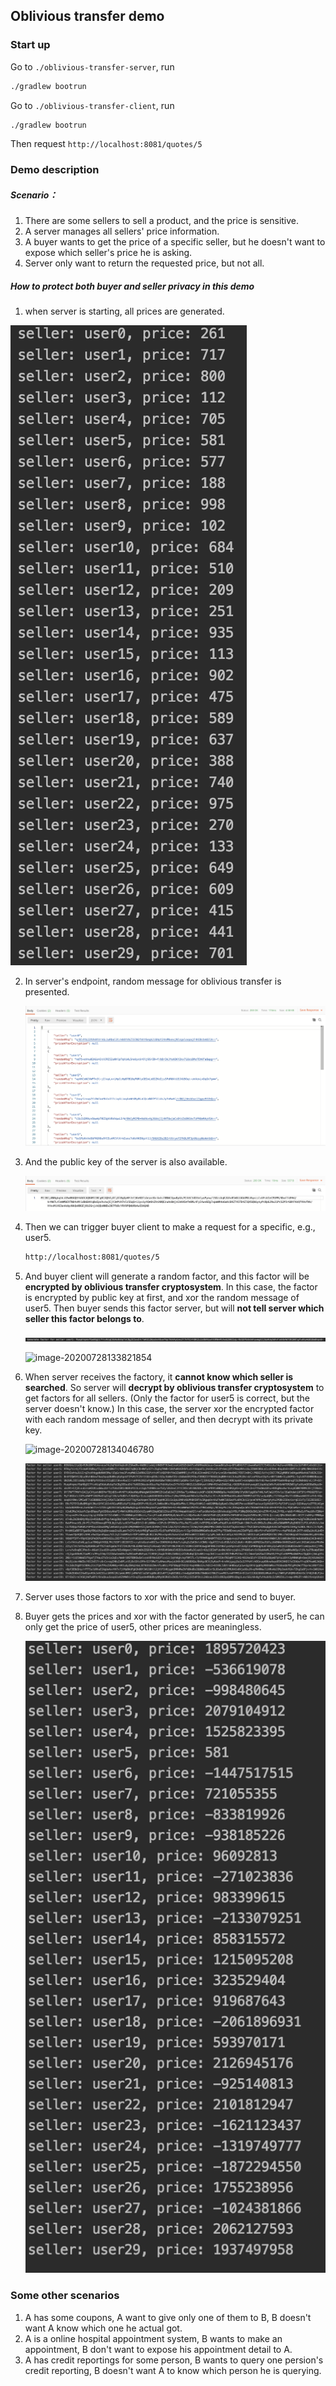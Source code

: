 ## Oblivious transfer demo

### Start up

Go to ``./oblivious-transfer-server``, run 

```bash
./gradlew bootrun
```

Go to ``./oblivious-transfer-client``, run 

```bash
./gradlew bootrun
```

Then request ``http://localhost:8081/quotes/5``

### Demo description

##### Scenario：

1. There are some sellers to sell a product, and the price is sensitive. 
2. A server manages all sellers' price information. 
3. A buyer wants to get the price of a specific seller, but he doesn't want to expose which seller's price he is asking.
4. Server only want to return the requested price, but not all. 

##### How to protect both buyer and seller privacy in this demo

1.  when server is starting, all prices are generated. 

   ![image-20200728115052830](./images/seller-init.png)

2. In server's endpoint, random message for oblivious transfer is presented. 

   ![image-20200728115133975](./images/random-msg-for-seller.png)

3. And the public key of the server is also available. 

   ![image-20200728115311149](./images/server-public-key.png)

4. Then we can trigger buyer client to make a request for a specific, e.g., user5. 

   ```bash
   http://localhost:8081/quotes/5
   ```

5. And buyer client will generate a random factor, and this factor will be **encrypted by oblivious transfer cryptosystem**. In this case, the factor is encrypted by public key at first, and xor the random message of user5. Then buyer sends this factor server, but will **not tell server which seller this factor belongs to**.

   ![image-20200728115550254](./images/factor-generated-by-buyer.png)

   ![image-20200728133821854](/Users/yiyang/Documents/code/oblivious-transfer/images/search-factor.png)

6. When server receives the factory, it **cannot know which seller is searched**. So server will **decrypt by oblivious transfer cryptosystem** to get factors for all sellers. (Only the factor for user5 is correct, but the server doesn't know.) In this case, the server xor the encrypted factor with each random message of seller, and then decrypt with its private key.

   ![image-20200728134046780](/Users/yiyang/Documents/code/oblivious-transfer/images/receive-factor.png)

   ![image-20200728115931111](./images/factors-calculate-by-server.png)

7. Server uses those factors to xor with the price and send to buyer. 

8. Buyer gets the prices and xor with the factor generated by user5, he can only get the price of user5, other prices are meaningless.

   ![image-20200728120846553](./images/prices-got-by-buyer.png)

### Some other scenarios

1. A has some coupons, A want to give only one of them to B, B doesn't want A know which one he actual got.
2. A is a online hospital appointment system, B wants to make an appointment, B don't want to expose his appointment detail to A. 
3. A has credit reportings for some person, B wants to query one persion's credit reporting, B doesn't want A to know which person he is querying.